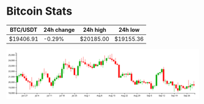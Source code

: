 # Bitcoin Stats

BTC/USDT|24h change|24h high|24h low|
|---|---|---|---|
|$19406.91|-0.29%|$20185.00|$19155.36|

<img src="./chart.svg">
